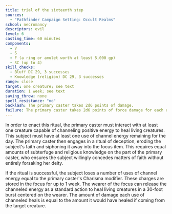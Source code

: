 ```yaml
---
title: trial of the sixteenth step
sources:
  - "Pathfinder Campaign Setting: Occult Realms"
school: necromancy
descriptors: evil
level: 6
casting_time: 60 minutes
components:
  - V
  - S
  - F (a ring or amulet worth at least 5,000 gp)
  - SC (up to 4)
skill_checks:
  - Bluff DC 29, 3 successes
  - Knowledge (religion) DC 29, 3 successes
range: close
target: one creature; see text
duration: 1 week; see text
saving_throw: none
spell_resistance: "no"
backlash: The primary caster takes 2d6 points of damage.
failure: The primary caster takes 2d6 points of force damage for each use of channeled energy being siphoned. All secondary casters take 1d6 points of force damage per use of channeled energy being siphoned.
---
```


In order to enact this ritual, the primary caster must interact with at least one creature capable of channeling positive energy to heal living creatures. This subject must have at least one use of channel energy remaining for the day. The primary caster then engages in a ritual of deception, eroding the subject's faith and siphoning it away into the focus item. This requires equal amounts of subterfuge and religious knowledge on the part of the primary caster, who ensures the subject willingly concedes matters of faith without entirely forsaking her deity.

If the ritual is successful, the subject loses a number of uses of channel energy equal to the primary caster's Charisma modifier. These charges are stored in the focus for up to 1 week. The wearer of the focus can release the channeled energy as a standard action to heal living creatures in a 30-foot burst centered on the wearer. The amount of damage each use of channeled heals is equal to the amount it would have healed if coming from the target creature.
